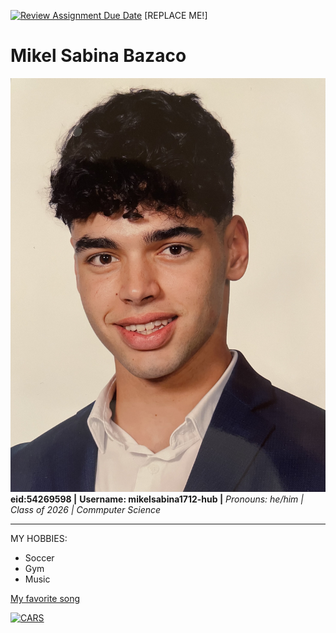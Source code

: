 [![Review Assignment Due Date](https://classroom.github.com/assets/deadline-readme-button-22041afd0340ce965d47ae6ef1cefeee28c7c493a6346c4f15d667ab976d596c.svg)](https://classroom.github.com/a/BpXStGJy)
[REPLACE ME!] 

# Mikel Sabina Bazaco
![Profile Photo](IMG_0140-1.jpg)
**eid:54269598 |**
**Username: mikelsabina1712-hub |**
*Pronouns: he/him |*
*Class of 2026 |*
*Commputer Science*

---

MY HOBBIES:
- Soccer
- Gym
- Music

[My favorite song](https://www.youtube.com/watch?v=wOjzo02Tmck)

[![CARS](https://share.google/images/hRqfgHh64V7z8Rg1L)](https://www.imdb.com/title/tt0317219/)

